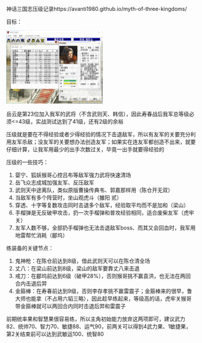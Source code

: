 神话三国志压级记录https://avanti1980.github.io/myth-of-three-kingdoms/

目标：

<img src="https://raw.githubusercontent.com/Avanti1980/myth-of-three-kingdoms/master/img/intro.jpg" style="zoom:25%;" />

岳云是第23位加入我军的武将（不含武则天、韩信），因此寿春战后我军总等级必须<=43级，实战测试达到了41级，还有2级的余裕

压级就是要在不得经验或者少得经验的情况下击退敌军，所以有友军的关要充分利用友军杀敌；没友军的关要想办法创造友军；如果实在连友军都创造不出来，就要仔细计算，让我军用最少的出手次数过关，毕竟一出手就要得经验的

压级的一些技巧：

1. 婴宁、狐妖猴哥心控吕布等敌军强力武将快速清场
2. 岳飞众志成城加强友军、反压敌军
3. 武则天中途离队，类似原版曹操传典韦、郭嘉那样用（陈仓开无双）
4. 当敌军有多个阵营时，坐山观虎斗（雒阳 贰）
5. 穿透、十字等复数攻击同时击退多个敌军，经验取平均而不是加和（梁山）
6. 手榴弹是无反破甲攻击，扔一次手榴弹和普攻经验相同，适合废柴友军（虎牢关）
7. 友军人数不够，全部扔手榴弹也无法击退敌军boss、而其又会回血时，我军用地雷帮忙消耗（郿坞）

练装备的关键节点：

1. 鬼神枪：在陈仓前达到8级，借此武则天可以在陈仓清全场
2. 丈八：在梁山前达到8级，梁山的敌军要靠丈八来击退
3. 戒刀：在郿坞前达到6级（破甲28%），否则猴哥挑不赢袁洪，也无法在两回合内击退后羿
4. 金箍棒：在寿春前达到9级，否则李存孝挑不赢雷震子；金箍棒来的很早，鲁大师也能拿（不占用六韬三略），因此趁早练起来，等级高的话，虎牢关猴哥带金箍棒就可以两回合内同时击退后羿和雷震子

前期统率果和智慧果很容易练，所以主角初始能力放弃这两项即可，建议武力82、统帅70、智力70、敏捷88、运气90，前两关可以得到4武力果、1敏捷果，第2关结束前可以达到武敏运100、统智80
